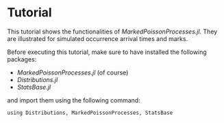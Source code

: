 
# Tutorial

This tutorial shows the functionalities of *MarkedPoissonProcesses.jl*. They are illustrated for simulated occurrence arrival times and marks.

Before executing this tutorial, make sure to have installed the following packages:
- *MarkedPoissonProcesses.jl* (of course)
- *Distributions.jl*
- *StatsBase.jl*

and import them using the following command:
 ```@repl
using Distributions, MarkedPoissonProcesses, StatsBase
```